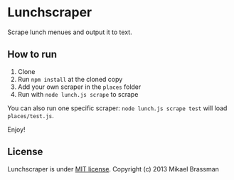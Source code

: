 # Lunchscraper

Scrape lunch menues and output it to text.

## How to run

1. Clone
2. Run `npm install` at the cloned copy
3. Add your own scraper in the `places` folder
4. Run with `node lunch.js scrape` to scrape

You can also run one specific scraper: `node lunch.js scrape test` will load `places/test.js`.

Enjoy!

## License

Lunchscraper is under [MIT license](http://opensource.org/licenses/MIT). Copyright (c) 2013 Mikael Brassman